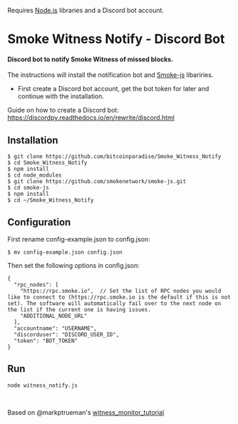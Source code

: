 Requires [Node.js](https://github.com/nodejs/node) libraries and a Discord bot account.

# Smoke Witness Notify - Discord Bot

#### Discord bot to notify Smoke Witness of missed blocks.

The instructions will install the notification bot and [Smoke-js](https://github.com/smokenetwork/smoke-js) libariries.

* First create a Discord bot account, get the bot token for later and continue with the installation.

Guide on how to create a Discord bot: https://discordpy.readthedocs.io/en/rewrite/discord.html

## Installation

```
$ git clone https://github.com/bitcoinparadise/Smoke_Witness_Notify
$ cd Smoke_Witness_Notify
$ npm install
$ cd node_modules
$ git clone https://github.com/smokenetwork/smoke-js.git
$ cd smoke-js
$ npm install
$ cd ~/Smoke_Witness_Notify
```

## Configuration
First rename config-example.json to config.json:

```
$ mv config-example.json config.json
```

Then set the following options in config.json:

```
{
  "rpc_nodes": [
    "https://rpc.smoke.io",  // Set the list of RPC nodes you would like to connect to (https://rpc.smoke.io is the default if this is not set). The software will automatically fail over to the next node on the list if the current one is having issues.
    "ADDITIONAL_NODE_URL"
  ],
  "accountname": "USERNAME",
  "discorduser": "DISCORD_USER_ID",
  "token": "BOT_TOKEN"
}
```

## Run

```
node witness_notify.js
```
<br>

Based on @markptrueman's [witness_monitor_tutorial](https://github.com/markptrueman/witness_monitor_tutorial)
